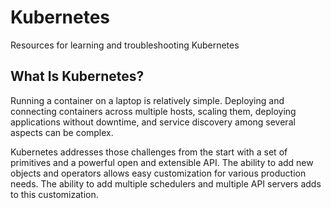 # Kubernetes
Resources for learning and troubleshooting Kubernetes


## What Is Kubernetes?  
Running a container on a laptop is relatively simple. Deploying and connecting containers across multiple hosts, scaling them, deploying applications without downtime, and service discovery among several aspects can be complex.  

Kubernetes addresses those challenges from the start with a set of primitives and a powerful open and extensible API. The ability to add new objects and operators allows easy customization for various production needs. The ability to add multiple schedulers and multiple API servers adds to this customization.  
